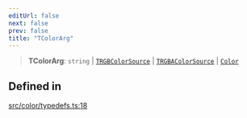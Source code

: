 ```yaml
---
editUrl: false
next: false
prev: false
title: "TColorArg"
---
```


> **TColorArg**: `string` \| [`TRGBColorSource`](/api/type-aliases/trgbcolorsource/) \| [`TRGBAColorSource`](/api/type-aliases/trgbacolorsource/) \| [`Color`](/api/classes/color/)

## Defined in

[src/color/typedefs.ts:18](https://github.com/fabricjs/fabric.js/blob/5c1240d8b4662e45868dd33f385f941de21c8e9c/src/color/typedefs.ts#L18)

